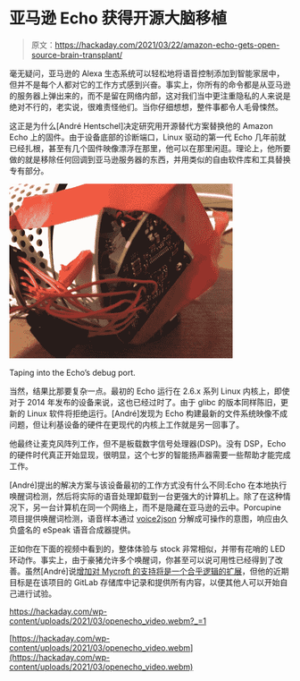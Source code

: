 # 亚马逊 Echo 获得开源大脑移植

> 原文：<https://hackaday.com/2021/03/22/amazon-echo-gets-open-source-brain-transplant/>

毫无疑问，亚马逊的 Alexa 生态系统可以轻松地将语音控制添加到智能家居中，但并不是每个人都对它的工作方式感到兴奋。事实上，你所有的命令都是从亚马逊的服务器上弹出来的，而不是留在网络内部，这对我们当中更注重隐私的人来说是绝对不行的，老实说，很难责怪他们。当你仔细想想，整件事都令人毛骨悚然。

这正是为什么[André Hentschel]决定研究用开源替代方案替换他的 Amazon Echo 上的固件。由于设备底部的诊断端口，Linux 驱动的第一代 Echo 几年前就已经扎根，甚至有几个固件映像漂浮在那里，他可以在那里闲逛。理论上，他所要做的就是移除任何回调到亚马逊服务器的东西，并用类似的自由软件库和工具替换专有部分。

[![](img/eb80a17f7e9a647feaa73639a8a0a3fe.png)](https://hackaday.com/wp-content/uploads/2021/03/openecho_detail.jpg)

Taping into the Echo’s debug port.

当然，结果比那要复杂一点。最初的 Echo 运行在 2.6.x 系列 Linux 内核上，即使对于 2014 年发布的设备来说，这也已经过时了。由于 glibc 的版本同样陈旧，更新的 Linux 软件将拒绝运行。[André]发现为 Echo 构建最新的文件系统映像不成问题，但让利基设备的硬件在更现代的内核上工作就是另一回事了。

他最终让麦克风阵列工作，但不是板载数字信号处理器(DSP)。没有 DSP，Echo 的硬件时代真正开始显现，很明显，这个七岁的智能扬声器需要一些帮助才能完成工作。

[André]提出的解决方案与该设备最初的工作方式没有什么不同:Echo 在本地执行唤醒词检测，然后将实际的语音处理卸载到一台更强大的计算机上。除了在这种情况下，另一台计算机在同一个网络上，而不是隐藏在亚马逊的云中。Porcupine 项目提供唤醒词检测，语音样本通过 [voice2json](https://github.com/synesthesiam/voice2json) 分解成可操作的意图，响应由久负盛名的 eSpeak 语音合成器提供。

正如你在下面的视频中看到的，整体体验与 stock 非常相似，并带有花哨的 LED 环动作。事实上，由于豪猪允许多个唤醒词，你甚至可以说可用性已经得到了改善。虽然[André]说[增加对 Mycroft 的支持将是一个合乎逻辑的扩展](https://hackaday.com/2015/09/23/echo-meet-mycroft/)，但他的近期目标是在该项目的 GitLab 存储库中记录和提供所有内容，以便其他人可以开始自己进行试验。

 <https://hackaday.com/wp-content/uploads/2021/03/openecho_video.webm?_=1>

[https://hackaday.com/wp-content/uploads/2021/03/openecho_video.webm](https://hackaday.com/wp-content/uploads/2021/03/openecho_video.webm)